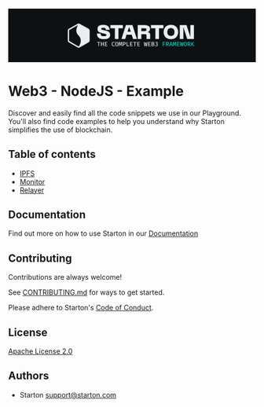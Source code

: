 ![Starton Banner](https://github.com/starton-io/.github/blob/master/github-banner.jpg?raw=true)

# Web3 - NodeJS - Example

Discover and easily find all the code snippets we use in our Playground. You'll also find code examples to help you understand why Starton simplifies the use of blockchain.

## Table of contents

- [IPFS](./ipfs/)
- [Monitor](./monitor/)
- [Relayer](./relayer/) 

## Documentation

Find out more on how to use Starton in our [Documentation](https://docs.starton.com/)

## Contributing

Contributions are always welcome!

See [CONTRIBUTING.md](../CONTRIBUTING.md) for ways to get started.

Please adhere to Starton's [Code of Conduct](../CODE_OF_CONDUCT.md).

## License

[Apache License 2.0](../LICENSE.md)

## Authors

- Starton [support@starton.com](mailto:support@starton.com)

